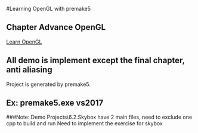 #Learning OpenGL with premake5 

## Chapter Advance OpenGL

[Learn OpenGL](https://learnopengl.com/#!Advanced-OpenGL)

All demo is implement except the final chapter, anti aliasing
-------------------------------------

Project is generated by premake5.


Ex: premake5.exe vs2017
-------------------------------------

###Note:
Demo Projects\6.2.Skybox have 2 main files, need to exclude one cpp to build and run
Need to implement the exercise for skybox


